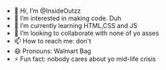 - 👋 Hi, I’m @InsideOutzz
- 👀 I’m interested in making code. Duh
- 🌱 I’m currently learning HTML,CSS and JS
- 💞️ I’m looking to collaborate with none of yo asses
- 📫 How to reach me: don't
- 😄 Pronouns: Walmart Bag
- ⚡ Fun fact: nobody cares about yo mid-life crisis

<!---
InsideOutzz/InsideOutzz is a ✨ special ✨ repository because its `README.md` (this file) appears on your GitHub profile.
You can click the Preview link to take a look at your changes.
--->
